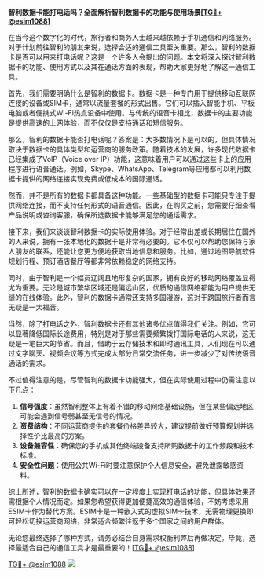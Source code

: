 **智利数据卡能打电话吗？全面解析智利数据卡的功能与使用场景[[TG💪+ @esim1088](https://t.me/s/esim1088)]**

在当今这个数字化的时代，旅行者和商务人士越来越依赖于手机通信和网络服务。对于计划前往智利的朋友来说，选择合适的通信工具至关重要。那么，智利的数据卡是否可以用来打电话呢？这是一个许多人会提出的问题。本文将深入探讨智利数据卡的功能、使用方式以及其在通话方面的表现，帮助大家更好地了解这一通信工具。

首先，我们需要明确什么是智利的数据卡。数据卡是一种专门用于提供移动互联网连接的设备或SIM卡，通常以流量套餐的形式出售。它们可以插入智能手机、平板电脑或者便携式Wi-Fi热点设备中使用。与传统的语音卡相比，数据卡的主要功能是提供高速的上网体验，而不仅仅是支持通话和短信服务。

那么，智利的数据卡能否打电话呢？答案是：大多数情况下是可以的，但具体情况取决于数据卡的具体类型和运营商的服务政策。随着技术的发展，许多现代数据卡已经集成了VoIP（Voice over IP）功能，这意味着用户可以通过这些卡上的应用程序进行语音通话。例如，Skype、WhatsApp、Telegram等应用都可以利用数据卡提供的网络连接实现免费或低成本的国际通话。

然而，并不是所有的数据卡都具备这种功能。一些基础型的数据卡可能只专注于提供网络连接，而不支持任何形式的语音通信。因此，在购买之前，您需要仔细查看产品说明或咨询客服，确保所选数据卡能够满足您的通话需求。

接下来，我们来谈谈智利数据卡的实际使用体验。对于经常出差或长期居住在国外的人来说，拥有一张本地化的数据卡是非常有必要的。它不仅可以帮助您保持与家人朋友的联系，还能让您更方便地获取当地信息和服务。比如，通过地图导航软件规划行程、预订酒店餐厅等都非常依赖稳定的网络支持。

同时，由于智利是一个幅员辽阔且地形复杂的国家，拥有良好的移动网络覆盖显得尤为重要。无论是城市繁华区域还是偏远山区，优质的通信网络都能为用户提供无缝的在线体验。此外，智利的数据卡通常还支持多国漫游，这对于跨国旅行者而言无疑是一大福音。

当然，除了打电话之外，智利数据卡还有其他诸多优点值得我们关注。例如，它可以显著降低国际长途费用，特别是对于那些需要频繁拨打国际电话的人来说，这无疑是一笔巨大的节省。而且，借助于云存储技术和即时通讯工具，人们现在可以通过文字聊天、视频会议等方式完成大部分日常交流任务，进一步减少了对传统语音通话的需求。

不过值得注意的是，尽管智利的数据卡功能强大，但在实际使用过程中仍需注意以下几点：

1. **信号强度**：虽然智利整体上有着不错的移动网络基础设施，但在某些偏远地区可能会遇到信号弱甚至无信号的情况。
2. **资费结构**：不同运营商提供的套餐价格差异较大，建议提前做好预算规划并选择性价比最高的方案。
3. **设备兼容性**：确保您的手机或其他终端设备支持所购数据卡的工作频段和技术标准。
4. **安全性问题**：使用公共Wi-Fi时要注意保护个人信息安全，避免泄露敏感资料。

综上所述，智利的数据卡确实可以在一定程度上实现打电话的功能，但具体效果还需根据个人情况而定。如果您希望获得更加便捷高效的通信体验，不妨考虑采用ESIM卡作为替代方案。ESIM卡是一种嵌入式的虚拟SIM卡技术，无需物理更换即可轻松切换运营商网络，非常适合频繁往返于多个国家之间的用户群体。

无论您最终选择了哪种方式，请务必结合自身需求权衡利弊后再做决定。毕竟，选择最适合自己的通信工具才是最重要的！[[TG💪+ @esim1088](https://t.me/s/esim1088)]

[TG💪+ @esim1088](https://t.me/s/esim1088) ![](https://i.postimg.cc/4NQfJmqS/Snipaste-2025-05-13-00-14-12.png)